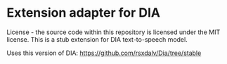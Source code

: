 # Extension adapter for DIA

License - the source code within this repository is licensed under the MIT license.
This is a stub extension for DIA text-to-speech model.

Uses this version of DIA: https://github.com/rsxdalv/Dia/tree/stable
